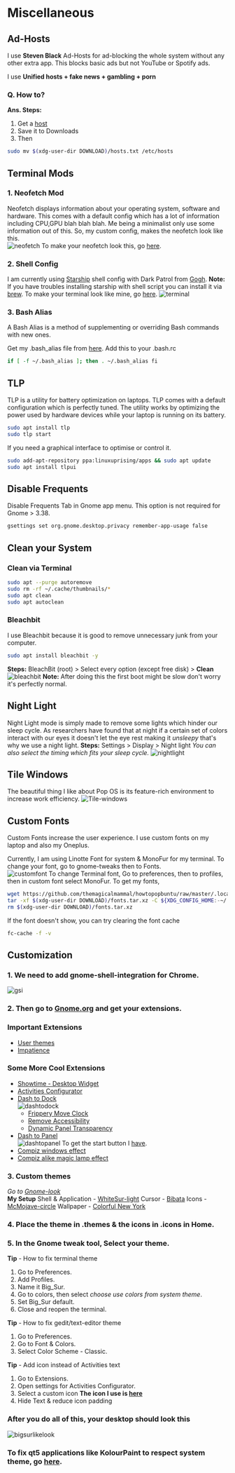 # Miscellaneous

## Ad-Hosts

I use **Steven Black** Ad-Hosts for ad-blocking the whole system without any other extra app. This blocks basic ads but not YouTube or Spotify ads.

I use **Unified hosts + fake news + gambling + porn**

### Q. How to?

**Ans. Steps:**

1. Get a [host](https://github.com/StevenBlack/hosts)
2. Save it to Downloads
3. Then

```bash
sudo mv $(xdg-user-dir DOWNLOAD)/hosts.txt /etc/hosts
```

## Terminal Mods

### 1. Neofetch Mod

Neofetch displays information about your operating system, software and hardware. This comes with a default config which has a lot of information including CPU,GPU blah blah blah. Me being a minimalist only use some information out of this.
So, my custom config, makes the neofetch look like this.  
![neofetch](https://i.imgur.com/5TFEWLs.png)
To make your neofetch look this, go [here](https://github.com/themagicalmammal/howtopopbuntu/blob/master/.config/Config.md).

### 2. Shell Config

I am currently using [Starship](https://starship.rs/) shell config with Dark Patrol from [Gogh](https://github.com/Mayccoll/Gogh).
**Note:** If you have troubles installing starship with shell script you can install it via [brew](https://brew.sh/).
To make your terminal look like mine, go [here](https://github.com/themagicalmammal/howtopopbuntu/blob/master/.config/Config.md).
![terminal](https://i.imgur.com/p2pDFEi.png)

### 3. Bash Alias

A Bash Alias is a method of supplementing or overriding Bash commands with new ones.

Get my .bash_alias file from [here](https://gist.github.com/themagicalmammal/94c5210122e75b63db230d364ffe73c0). Add this to your .bash.rc

```bash
if [ -f ~/.bash_alias ]; then . ~/.bash_alias fi
```

## TLP

TLP is a utility for battery optimization on laptops. TLP comes with a default configuration which is perfectly tuned. The utility works by optimizing the power used by hardware devices while your laptop is running on its battery.

```bash
sudo apt install tlp
sudo tlp start
```

If you need a graphical interface to optimise or control it.

```bash
sudo add-apt-repository ppa:linuxuprising/apps && sudo apt update
sudo apt install tlpui
```

## Disable Frequents

Disable Frequents Tab in Gnome app menu. This option is not required for Gnome > 3.38.

```bash
gsettings set org.gnome.desktop.privacy remember-app-usage false

```

## Clean your System

### Clean via Terminal

```bash
sudo apt --purge autoremove
sudo rm -rf ~/.cache/thumbnails/*
sudo apt clean
sudo apt autoclean
```

### Bleachbit

I use Bleachbit because it is good to remove unnecessary junk from your computer.

```bash
sudo apt install bleachbit -y
```

**Steps:** BleachBit (root) > Select every option (except free disk) > **Clean**  
![bleachbit](https://i.imgur.com/MTAGpB0.png)
**Note:** After doing this the first boot might be slow don't worry it's perfectly normal.

## Night Light

Night Light mode is simply made to remove some lights which hinder our sleep cycle. As researchers have found that at night if a certain set of colors interact with our eyes it doesn't let the eye rest making it _unsleepy_ that's why we use a night light.
**Steps:** Settings > Display > Night light
_You can also select the timing which fits your sleep cycle._
![nightlight](https://i.imgur.com/10HhO7b.png)

## Tile Windows

The beautiful thing I like about Pop OS is its feature-rich environment to increase work efficiency.
![Tile-windows](https://i.imgur.com/23cp7mL.png)

## Custom Fonts

Custom Fonts increase the user experience. I use custom fonts on my laptop and also my Oneplus.

Currently, I am using Linotte Font for system & MonoFur for my terminal.
To change your font, go to gnome-tweaks then to Fonts.  
![customfont](https://i.imgur.com/yjks4Of.png)
To change Terminal font, Go to preferences, then to profiles, then in custom font select MonoFur.
To get my fonts,

```bash
wget https://github.com/themagicalmammal/howtopopbuntu/raw/master/.local/share/fonts.tar.xz
tar -xf $(xdg-user-dir DOWNLOAD)/fonts.tar.xz -C ${XDG_CONFIG_HOME:-~/.local}/share
rm $(xdg-user-dir DOWNLOAD)/fonts.tar.xz
```

If the font doesn't show, you can try clearing the font cache

```bash
fc-cache -f -v
```

## Customization

### 1. We need to add gnome-shell-integration for Chrome.

![gsi](https://i.imgur.com/d8M3YpY.png)

### 2. Then go to [Gnome.org](https://extensions.gnome.org/) and get your extensions.

### Important Extensions

- [User themes](https://extensions.gnome.org/extension/19/user-themes/)
- [Impatience](https://extensions.gnome.org/extension/277/impatience/)

### Some More Cool Extensions

- [Showtime - Desktop Widget](https://extensions.gnome.org/extension/1429/showtime/)
- [Activities Configurator](https://extensions.gnome.org/extension/358/activities-configurator/)
- [Dash to Dock](https://extensions.gnome.org/extension/307/dash-to-dock/)  
  ![dashtodock](https://i.imgur.com/75pDvsf.png)
  - [Frippery Move Clock](https://extensions.gnome.org/extension/2/move-clock/)
  - [Remove Accessibility](https://extensions.gnome.org/extension/112/remove-accesibility/)
  - [Dynamic Panel Transparency](https://extensions.gnome.org/extension/1011/dynamic-panel-transparency/)
- [Dash to Panel](https://extensions.gnome.org/extension/1160/dash-to-panel/)  
  ![dashtopanel](https://i.imgur.com/aim0WOW.png)
  To get the start button I [have](https://i.imgur.com/JQOGhRx.png).
- [Compiz windows effect](https://extensions.gnome.org/extension/3210/compiz-windows-effect/)
- [Compiz alike magic lamp effect](https://extensions.gnome.org/extension/3740/compiz-alike-magic-lamp-effect/)

### 3. Custom themes

_Go to [Gnome-look](https://www.gnome-look.org/browse/cat/)_  
**My Setup**
Shell & Application - [WhiteSur-light](https://www.gnome-look.org/p/1403328/)
Cursor - [Bibata](https://www.gnome-look.org/s/Gnome/p/1197198/)
Icons - [McMojave-circle](https://www.gnome-look.org/s/Gnome/p/1305429)
Wallpaper - [Colorful New York](https://imgur.com/gallery/kBwTMX5)

### 4. Place the theme in .themes & the icons in .icons in Home.

### 5. In the Gnome tweak tool, Select your theme.

**Tip** - How to fix terminal theme

1. Go to Preferences.
2. Add Profiles.
3. Name it Big_Sur.
4. Go to colors, then select _choose use colors from system theme_.
5. Set Big_Sur default.
6. Close and reopen the terminal.

**Tip** - How to fix gedit/text-editor theme

1. Go to Preferences.
2. Go to Font & Colors.
3. Select Color Scheme - Classic.

**Tip** - Add icon instead of Activities text

1. Go to Extensions.
2. Open settings for Activities Configurator.
3. Select a custom icon
   **The icon I use is [here](https://i.imgur.com/mv2d9Yi.png)**
4. Hide Text & reduce icon padding

### After you do all of this, your desktop should look this

![bigsurlikelook](https://i.imgur.com/2zDuo9S.png)

### To fix qt5 applications like KolourPaint to respect system theme, go [here](https://gist.github.com/tur1ngb0x/82f6fa2fff3d05fe2e3c73d83ee3b6a4).

